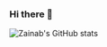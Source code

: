 ### Hi there 👋

<!--
**Zainab-Alzubair/Zainab-Alzubair** is a ✨ _special_ ✨ repository because its `README.md` (this file) appears on your GitHub profile.

Here are some ideas to get you started:

- 🔭 I’m currently working on ...
- 🌱 I’m currently learning ...
- 👯 I’m looking to collaborate on ...
- 🤔 I’m looking for help with ...
- 💬 Ask me about ...
- 📫 How to reach me: ...
- 😄 Pronouns: ...
- ⚡ Fun fact: ...
-->
![Zainab's GitHub stats](https://github-readme-stats.vercel.app/api?username=Zainab-Alzubair&theme=dark&show_icons=true)
